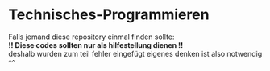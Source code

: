 # Technisches-Programmieren
Falls jemand diese repository einmal finden sollte:
<br />**!! Diese codes sollten nur als hilfestellung dienen !!**<br />
deshalb wurden zum teil fehler eingefügt eigenes denken ist also notwendig ^^
